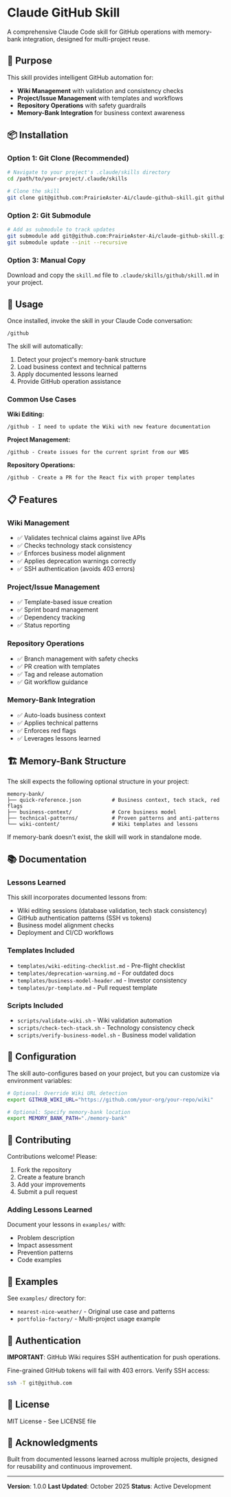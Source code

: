 # Claude GitHub Skill

A comprehensive Claude Code skill for GitHub operations with memory-bank integration, designed for multi-project reuse.

## 🎯 Purpose

This skill provides intelligent GitHub automation for:
- **Wiki Management** with validation and consistency checks
- **Project/Issue Management** with templates and workflows
- **Repository Operations** with safety guardrails
- **Memory-Bank Integration** for business context awareness

## 📦 Installation

### Option 1: Git Clone (Recommended)

```bash
# Navigate to your project's .claude/skills directory
cd /path/to/your-project/.claude/skills

# Clone the skill
git clone git@github.com:PrairieAster-Ai/claude-github-skill.git github
```

### Option 2: Git Submodule

```bash
# Add as submodule to track updates
git submodule add git@github.com:PrairieAster-Ai/claude-github-skill.git .claude/skills/github
git submodule update --init --recursive
```

### Option 3: Manual Copy

Download and copy the `skill.md` file to `.claude/skills/github/skill.md` in your project.

## 🚀 Usage

Once installed, invoke the skill in your Claude Code conversation:

```
/github
```

The skill will automatically:
1. Detect your project's memory-bank structure
2. Load business context and technical patterns
3. Apply documented lessons learned
4. Provide GitHub operation assistance

### Common Use Cases

**Wiki Editing:**
```
/github - I need to update the Wiki with new feature documentation
```

**Project Management:**
```
/github - Create issues for the current sprint from our WBS
```

**Repository Operations:**
```
/github - Create a PR for the React fix with proper templates
```

## 📋 Features

### Wiki Management
- ✅ Validates technical claims against live APIs
- ✅ Checks technology stack consistency
- ✅ Enforces business model alignment
- ✅ Applies deprecation warnings correctly
- ✅ SSH authentication (avoids 403 errors)

### Project/Issue Management
- ✅ Template-based issue creation
- ✅ Sprint board management
- ✅ Dependency tracking
- ✅ Status reporting

### Repository Operations
- ✅ Branch management with safety checks
- ✅ PR creation with templates
- ✅ Tag and release automation
- ✅ Git workflow guidance

### Memory-Bank Integration
- ✅ Auto-loads business context
- ✅ Applies technical patterns
- ✅ Enforces red flags
- ✅ Leverages lessons learned

## 🏗️ Memory-Bank Structure

The skill expects the following optional structure in your project:

```
memory-bank/
├── quick-reference.json          # Business context, tech stack, red flags
├── business-context/             # Core business model
├── technical-patterns/           # Proven patterns and anti-patterns
└── wiki-content/                 # Wiki templates and lessons
```

If memory-bank doesn't exist, the skill will work in standalone mode.

## 📚 Documentation

### Lessons Learned

This skill incorporates documented lessons from:
- Wiki editing sessions (database validation, tech stack consistency)
- GitHub authentication patterns (SSH vs tokens)
- Business model alignment checks
- Deployment and CI/CD workflows

### Templates Included

- `templates/wiki-editing-checklist.md` - Pre-flight checklist
- `templates/deprecation-warning.md` - For outdated docs
- `templates/business-model-header.md` - Investor consistency
- `templates/pr-template.md` - Pull request template

### Scripts Included

- `scripts/validate-wiki.sh` - Wiki validation automation
- `scripts/check-tech-stack.sh` - Technology consistency check
- `scripts/verify-business-model.sh` - Business model validation

## 🔧 Configuration

The skill auto-configures based on your project, but you can customize via environment variables:

```bash
# Optional: Override Wiki URL detection
export GITHUB_WIKI_URL="https://github.com/your-org/your-repo/wiki"

# Optional: Specify memory-bank location
export MEMORY_BANK_PATH="./memory-bank"
```

## 🤝 Contributing

Contributions welcome! Please:
1. Fork the repository
2. Create a feature branch
3. Add your improvements
4. Submit a pull request

### Adding Lessons Learned

Document your lessons in `examples/` with:
- Problem description
- Impact assessment
- Prevention patterns
- Code examples

## 📖 Examples

See `examples/` directory for:
- `nearest-nice-weather/` - Original use case and patterns
- `portfolio-factory/` - Multi-project usage example

## 🔐 Authentication

**IMPORTANT**: GitHub Wiki requires SSH authentication for push operations.

Fine-grained GitHub tokens will fail with 403 errors. Verify SSH access:

```bash
ssh -T git@github.com
```

## 📄 License

MIT License - See LICENSE file

## 🙏 Acknowledgments

Built from documented lessons learned across multiple projects, designed for reusability and continuous improvement.

---

**Version**: 1.0.0
**Last Updated**: October 2025
**Status**: Active Development
